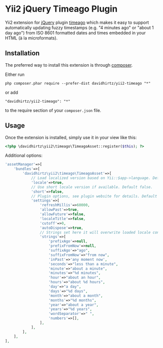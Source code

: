 Yii2 jQuery Timeago Plugin
==========================
Yii2 extension for [jQuery](https://jquery.com) plugin [timeago](http://timeago.yarp.com) which makes it easy to support automatically updating fuzzy timestamps (e.g. "4 minutes ago" or "about 1 day ago") from ISO 8601 formatted dates and times embedded in your HTML (à la microformats).

Installation
------------

The preferred way to install this extension is through [composer](http://getcomposer.org/download/).

Either run

```
php composer.phar require --prefer-dist davidhirtz/yii2-timeago "*"
```

or add

```
"davidhirtz/yii2-timeago": "*"
```

to the require section of your `composer.json` file.


Usage
-----

Once the extension is installed, simply use it in your view like this:

```php
<?php \davidhirtz\yii2\timeago\TimeagoAsset::register($this); ?>
```

Additional options:

```php
'assetManager'=>[
	'bundles'=>[
		'davidhirtz\yii2\timeago\TimeagoAsset'=>[
			// Load localized version based on Yii::$app->language. Default true.
			'locale'=>true,
			// Use short locale version if available. Default false.
			'short'=>false,
			// Plugin options, see plugin website for details. Default values below.
			'settings'=>[
				'refreshMillis'=>60000,
				'allowPast'=>true,
				'allowFuture'=>false,
				'localeTitle'=>false,
				'cutoff'=>0,
				'autoDispose'=>true,
				// Strings set here it will overwrite loaded locale config.
				'strings'=>[
					'prefixAgo'=>null,
					'prefixFromNow'=>null,
					'suffixAgo'=>"ago",
					'suffixFromNow'=>"from now",
					'inPast'=>'any moment now',
					'seconds'=>"less than a minute",
					'minute'=>"about a minute",
					'minutes'=>"%d minutes",
					'hour'=>"about an hour",
					'hours'=>"about %d hours",
					'day'=>"a day",
					'days'=>"%d days",
					'month'=>"about a month",
					'months'=>"%d months",
					'year'=>"about a year",
					'years'=>"%d years",
					'wordSeparator'=>" ",
					'numbers'=>[],
				],
			],
		],
	],
],
```